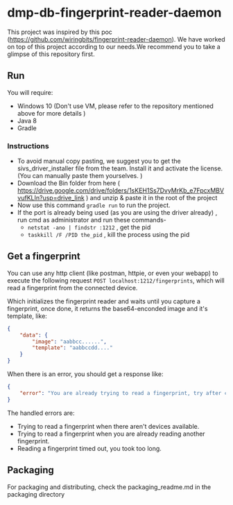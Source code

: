 # dmp-db-fingerprint-reader-daemon

This project was inspired by this poc (https://github.com/wiringbits/fingerprint-reader-daemon). We have worked on top of this project according to our needs.We recommend you to take a glimpse of this repository first.

## Run
You will require:
- Windows 10 (Don't use VM, please refer to the repository mentioned above for more details )
- Java 8
- Gradle

### Instructions
* To avoid manual copy pasting, we suggest you to get the sivs_driver_installer file from the team. Install it and activate the license. (You can manually paste them yourselves. )
* Download the Bin folder from here ( https://drive.google.com/drive/folders/1sKEH1Ss7DvyMrKb_e7FpcxMBVvufKLIn?usp=drive_link ) and unzip & paste it in  the root of the project
* Now use this command ```gradle run``` to run the project.
* If the port is already being used (as you are using the driver already) , run cmd as administrator and run these commands-
    - ```netstat -ano | findstr :1212``` , get the pid
    - ```taskkill /F /PID the_pid``` , kill the process using the pid

## Get a fingerprint
You can use any http client (like postman, httpie, or even your webapp) to execute the following request `POST localhost:1212/fingerprints`, which will read a fingerprint from the connected device.

Which initializes the fingerprint reader and waits until you capture a fingerprint, once done, it returns the base64-enconded image and it's template, like:

```json
{
    "data": {
        "image": "aabbcc......",
        "template": "aabbccdd...."
    }
}
```

When there is an error, you should get a response like:
```json
{
    "error": "You are already trying to read a fingerprint, try after completing that one"
}
```

The handled errors are:
- Trying to read a fingerprint when there aren't devices available.
- Trying to read a fingerprint when you are already reading another fingerprint.
- Reading a fingerprint timed out, you took too long.

## Packaging

For packaging and distributing, check the packaging_readme.md in the packaging directory
